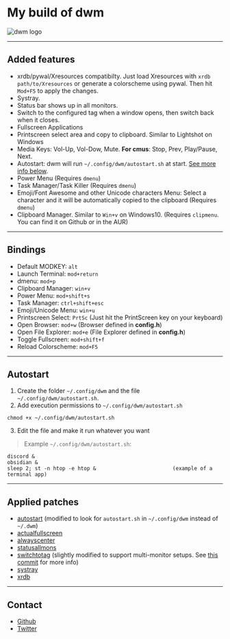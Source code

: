 # My build of dwm

![dwm logo](dwm.png)

---

## Added features

+ xrdb/pywal/Xresources compatibilty. Just load Xresources with `xrdb path/to/Xresources` or generate a colorscheme using pywal. Then hit `Mod+F5` to apply the changes.
+ Systray.
+ Status bar shows up in  all monitors.
+ Switch to the configured tag when a window opens, then switch back when it closes.
+ Fullscreen Applications
+ Printscreen select area and copy to clipboard. Similar to Lightshot on Windows
+ Media Keys: Vol-Up, Vol-Dow, Mute. **For cmus**: Stop, Prev, Play/Pause, Next.
+ Autostart: dwm will run `~/.config/dwm/autostart.sh` at start. [See more info below](#autostart). 
+ Power Menu (Requires `dmenu`)
+ Task Manager/Task Killer (Requires `dmenu`)
+ Emoji/Font Awesome and other Unicode characters Menu: Select a character and it will be automatically copied to the clipboard (Requires `dmenu`)
+ Clipboard Manager. Similar to `Win+v` on Windows10. (Requires `clipmenu`. You can find it on Github or in the AUR)

---

## Bindings

+ Default MODKEY: `alt`
+ Launch Terminal: `mod+return`
+ dmenu: `mod+p`
+ Clipboard Manager: `win+v`
+ Power Menu: `mod+shift+s`
+ Task Manager: `ctrl+shift+esc`
+ Emoji/Unicode Menu: `win+u`
+ Printscreen Select: `PrtSc` (Just hit the PrintScreen key on your keyboard)
+ Open Browser: `mod+w` (Browser defined in **config.h**)
+ Open File Explorer: `mod+e` (File Explorer defined in **config.h**)
+ Toggle Fullscreen: `mod+shift+f`
+ Reload Colorscheme: `mod+F5`

---

## Autostart

1. Create the folder `~/.config/dwm` and the file `~/.config/dwm/autostart.sh`.
2. Add execution permissions to `~/.config/dwm/autostart.sh`
```shell
chmod +x ~/.config/dwm/autostart.sh
```
3. Edit the file and make it run whatever you want

>Example `~/.config/dwm/autostart.sh`:
```shell
discord &
obsidian &
sleep 2; st -n htop -e htop &                         (example of a terminal app)
```

---

## Applied patches

+ [autostart](https://dwm.suckless.org/patches/autostart/) (modified to look for `autostart.sh` in `~/.config/dwm` instead of `~/.dwm`)
+ [actualfullscreen](https://dwm.suckless.org/patches/actualfullscreen/)
+ [alwayscenter](https://dwm.suckless.org/patches/alwayscenter/)
+ [statusallmons](https://dwm.suckless.org/patches/statusallmons/)
+ [switchtotag](https://dwm.suckless.org/patches/switchtotag/) (slightly modified to support multi-monitor setups. See [this commit](https://github.com/FawkesOficial/dwm/commit/d4c21b5921a1734773a6d59d8b61868d1b2ab495) for more info)
+ [systray](https://dwm.suckless.org/patches/systray/)
+ [xrdb](https://dwm.suckless.org/patches/xrdb/)

---

## Contact

- [Github](https://github.com/FawkesOficial)
- [Twitter](https://twitter.com/FawkesOficial)
